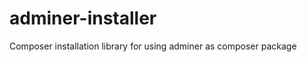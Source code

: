 adminer-installer
=================

Composer installation library for using adminer as composer package